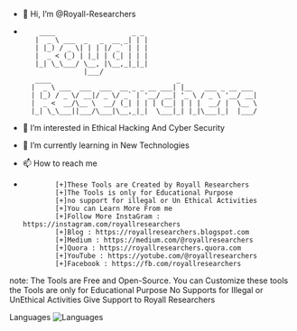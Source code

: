 - 👋 Hi, I’m @Royall-Researchers
-
          ____                   _ _ 
         |  _ \ ___  _   _  __ _| | |
         | |_) / _ \| | | |/ _` | | |
         |  _ < (_) | |_| | (_| | | |
         |_| \_\___/ \__, |\__,_|_|_|
                     |___/           
         ____                               _                   
        |  _ \ ___  ___  ___  __ _ _ __ ___| |__   ___ _ __ ___ 
        | |_) / _ \/ __|/ _ \/ _` | '__/ __| '_ \ / _ \ '__/ __|
        |  _ <  __/\__ \  __/ (_| | | | (__| | | |  __/ |  \__ \ 
        |_| \_\___||___/\___|\__,_|_|  \___|_| |_|\___|_|  |___/
       
  
- 👀 I’m interested in Ethical Hacking And Cyber Security
- 🌱 I’m currently learning in New Technologies
- 📫 How to reach me

-     
              [+]These Tools are Created by Royall Researchers 
              [+]The Tools is only for Educational Purpose 
              [+]no support for illegal or Un Ethical Activities 
              [+]You can Learn More From me
              [+]Follow More InstaGram : https://instagram.com/royallresearchers 
              [+]Blog : https://royallresearchers.blogspot.com 
              [+]Medium : https://medium.com/@royallresearchers 
              [+]Quora : https://royallresearchers.quora.com 
              [+]YouTube : https://yotube.com/@royallresearchers
              [+]Facebook : https://fb.com/royallresearchers

note: The Tools are Free and Open-Source.
You can Customize these tools 
the Tools are only for Educational Purpose 
No Supports for Illegal or UnEthical Activities
Give Support to Royall Researchers

Languages 
![Languages](https://img.shields.io/github/languages/count/Royall-Researcher/style=flat-square)

<!---
Royall-Researchers/Royall-Researchers is a ✨ special ✨ repository because its `README.md` (this file) appears on your GitHub profile.
You can click the Preview link to take a look at your changes.
--->
